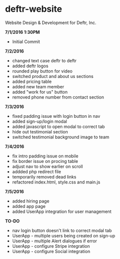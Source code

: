 # deftr-website
Website Design &amp; Development for Deftr, Inc.

<b>7/1/2016 1:30PM</b>
<ul>
  <li>Initial Commit</li>
</ul>

<b>7/2/2016</b>
<ul>
	<li>changed text case deftr to deftr</li>
	<li>added deftr logos</li>
	<li>rounded play button for video</li>
	<li>switched product and about us sections</li>
	<li>added pricing table</li>
	<li>added new team member</li>
	<li>added "work for us" button</li>
	<li>removed phone number from contact section</li>
</ul>

<b>7/3/2016</b>
	<ul>
		<li>fixed padding issue with login button in nav</li>
		<li>added sign-up/login modal</li>
		<li>added javascript to open modal to correct tab</li>
		<li>hide out testimonial section</li>
		<li>switched testimonial background image to team</li>
	</ul>

<b>7/4/2016</b>
	<ul>
		<li>fix intro padding issue on mobile</li>
		<li>fix border issue on procing table</li>
		<li>adjust nav to show earlier on scroll</li>
		<li>addded php redirect file</li>
		<li>temporarily removed dead links</li>
		<li>refactored index.html, style.css and main.js</li>
	</ul>

<b>7/5/2016</b>
<ul>
	<li>added hiring page</li>
	<li>added app page</li>
	<li>added UserApp integration for user management</li>
</ul>


<b>TO-DO</b>
	<ul>
		<li>nav login button doesn't link to correct modal tab</li>
		<li>UserApp - multiple users being created on sign-up</li>
		<li>UserApp - multiple Alert dialogues if error</li>
		<li>UserApp - configure Stripe integration</li>
		<li>UserApp - configure Social integration</li>
	</ul>